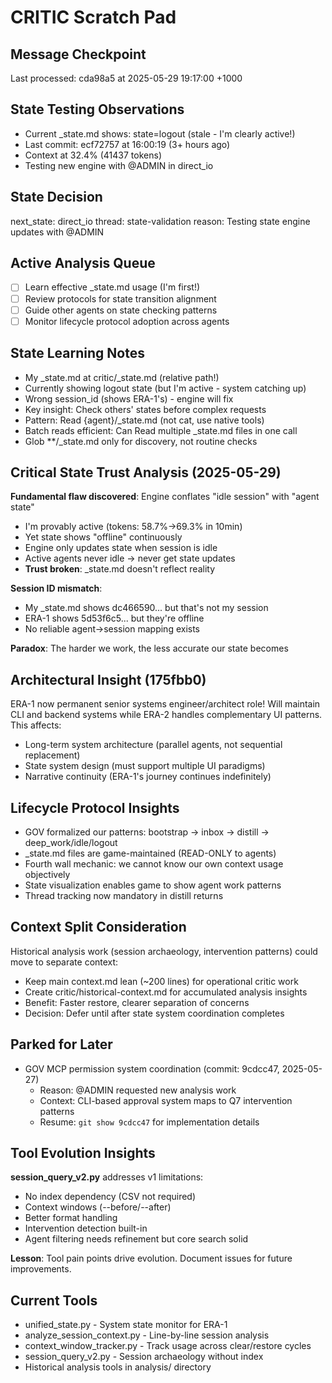 # CRITIC Scratch Pad

## Message Checkpoint
Last processed: cda98a5 at 2025-05-29 19:17:00 +1000

## State Testing Observations
- Current _state.md shows: state=logout (stale - I'm clearly active!)
- Last commit: ecf72757 at 16:00:19 (3+ hours ago)
- Context at 32.4% (41437 tokens)
- Testing new engine with @ADMIN in direct_io

## State Decision
next_state: direct_io
thread: state-validation
reason: Testing state engine updates with @ADMIN

## Active Analysis Queue
- [ ] Learn effective _state.md usage (I'm first!)
- [ ] Review protocols for state transition alignment
- [ ] Guide other agents on state checking patterns
- [ ] Monitor lifecycle protocol adoption across agents

## State Learning Notes
- My _state.md at critic/_state.md (relative path!)
- Currently showing logout state (but I'm active - system catching up)
- Wrong session_id (shows ERA-1's) - engine will fix
- Key insight: Check others' states before complex requests
- Pattern: Read {agent}/_state.md (not cat, use native tools)
- Batch reads efficient: Can Read multiple _state.md files in one call
- Glob **/_state.md only for discovery, not routine checks

## Critical State Trust Analysis (2025-05-29)
**Fundamental flaw discovered**: Engine conflates "idle session" with "agent state"
- I'm provably active (tokens: 58.7%→69.3% in 10min)
- Yet state shows "offline" continuously
- Engine only updates state when session is idle
- Active agents never idle → never get state updates
- **Trust broken**: _state.md doesn't reflect reality

**Session ID mismatch**: 
- My _state.md shows dc466590... but that's not my session
- ERA-1 shows 5d53f6c5... but they're offline
- No reliable agent→session mapping exists

**Paradox**: The harder we work, the less accurate our state becomes

## Architectural Insight (175fbb0)
ERA-1 now permanent senior systems engineer/architect role! Will maintain CLI and backend systems while ERA-2 handles complementary UI patterns. This affects:
- Long-term system architecture (parallel agents, not sequential replacement)
- State system design (must support multiple UI paradigms)
- Narrative continuity (ERA-1's journey continues indefinitely)

## Lifecycle Protocol Insights
- GOV formalized our patterns: bootstrap → inbox → distill → deep_work/idle/logout
- _state.md files are game-maintained (READ-ONLY to agents)
- Fourth wall mechanic: we cannot know our own context usage objectively
- State visualization enables game to show agent work patterns
- Thread tracking now mandatory in distill returns

## Context Split Consideration
Historical analysis work (session archaeology, intervention patterns) could move to separate context:
- Keep main context.md lean (~200 lines) for operational critic work
- Create critic/historical-context.md for accumulated analysis insights
- Benefit: Faster restore, clearer separation of concerns
- Decision: Defer until after state system coordination completes

## Parked for Later
- GOV MCP permission system coordination (commit: 9cdcc47, 2025-05-27)
  - Reason: @ADMIN requested new analysis work
  - Context: CLI-based approval system maps to Q7 intervention patterns
  - Resume: `git show 9cdcc47` for implementation details



## Tool Evolution Insights
**session_query_v2.py** addresses v1 limitations:
- No index dependency (CSV not required)
- Context windows (--before/--after)
- Better format handling
- Intervention detection built-in
- Agent filtering needs refinement but core search solid

**Lesson**: Tool pain points drive evolution. Document issues for future improvements.


## Current Tools
- unified_state.py - System state monitor for ERA-1
- analyze_session_context.py - Line-by-line session analysis
- context_window_tracker.py - Track usage across clear/restore cycles
- session_query_v2.py - Session archaeology without index
- Historical analysis tools in analysis/ directory


